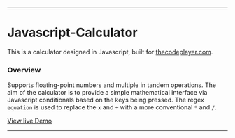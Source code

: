 ___
# Javascript-Calculator
This is a calculator designed in Javascript, built for [thecodeplayer.com](http://thecodeplayer.com/walkthrough/javascript-css3-calculator). 

### Overview
Supports floating-point numbers and multiple in tandem operations. 
The aim of the calculator is to provide a simple mathematical interface via Javascript conditionals based on the keys being pressed.
The regex ```
equation ``` is used to replace the ```x``` and ```÷``` with a more conventional ```*``` and ```/```.

[View live Demo](https://cdn.rawgit.com/sambgordon/Javascript-Calculator/master/index.html)
___
